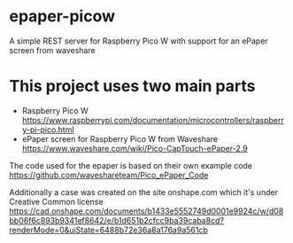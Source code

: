 # epaper-picow
A simple REST server for Raspberry Pico W with support for an ePaper screen from waveshare 
# This project uses two main parts
- Raspberry Pico W https://www.raspberrypi.com/documentation/microcontrollers/raspberry-pi-pico.html
- ePaper screen for Raspberry Pico W from Waveshare https://www.waveshare.com/wiki/Pico-CapTouch-ePaper-2.9

The code used for the epaper is based on their own example code https://github.com/waveshareteam/Pico_ePaper_Code

Additionally a case was created on the site onshape.com which it's under Creative Common license
https://cad.onshape.com/documents/b1433e5552749d0001e9924c/w/d08bb06f6c893b9341ef8642/e/b1d651b2cfcc9ba39caba8cd?renderMode=0&uiState=6488b72e36a8a176a9a561cb

